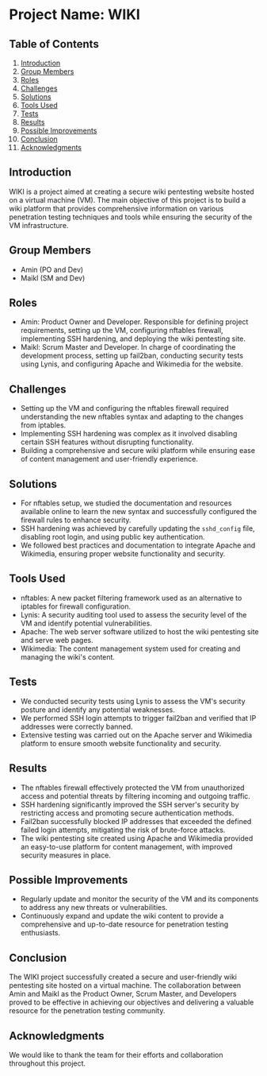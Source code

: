 # Project Name: WIKI

## Table of Contents
1. [Introduction](#introduction)
2. [Group Members](#group-members)
3. [Roles](#roles)
4. [Challenges](#challenges)
5. [Solutions](#solutions)
6. [Tools Used](#tools-used)
7. [Tests](#tests)
8. [Results](#results)
9. [Possible Improvements](#possible-improvements)
10. [Conclusion](#conclusion)
11. [Acknowledgments](#acknowledgments)

## Introduction
WIKI is a project aimed at creating a secure wiki pentesting website hosted on a virtual machine (VM). The main objective of this project is to build a wiki platform that provides comprehensive information on various penetration testing techniques and tools while ensuring the security of the VM infrastructure.

## Group Members
- Amin (PO and Dev)
- Maikl (SM and Dev)

## Roles
- Amin: Product Owner and Developer. Responsible for defining project requirements, setting up the VM, configuring nftables firewall, implementing SSH hardening, and deploying the wiki pentesting site.
- Maikl: Scrum Master and Developer. In charge of coordinating the development process, setting up fail2ban, conducting security tests using Lynis, and configuring Apache and Wikimedia for the website.

## Challenges
- Setting up the VM and configuring the nftables firewall required understanding the new nftables syntax and adapting to the changes from iptables.
- Implementing SSH hardening was complex as it involved disabling certain SSH features without disrupting functionality.
- Building a comprehensive and secure wiki platform while ensuring ease of content management and user-friendly experience.

## Solutions
- For nftables setup, we studied the documentation and resources available online to learn the new syntax and successfully configured the firewall rules to enhance security.
- SSH hardening was achieved by carefully updating the `sshd_config` file, disabling root login, and using public key authentication.
- We followed best practices and documentation to integrate Apache and Wikimedia, ensuring proper website functionality and security.

## Tools Used
- nftables: A new packet filtering framework used as an alternative to iptables for firewall configuration.
- Lynis: A security auditing tool used to assess the security level of the VM and identify potential vulnerabilities.
- Apache: The web server software utilized to host the wiki pentesting site and serve web pages.
- Wikimedia: The content management system used for creating and managing the wiki's content.

## Tests
- We conducted security tests using Lynis to assess the VM's security posture and identify any potential weaknesses.
- We performed SSH login attempts to trigger fail2ban and verified that IP addresses were correctly banned.
- Extensive testing was carried out on the Apache server and Wikimedia platform to ensure smooth website functionality and security.

## Results
- The nftables firewall effectively protected the VM from unauthorized access and potential threats by filtering incoming and outgoing traffic.
- SSH hardening significantly improved the SSH server's security by restricting access and promoting secure authentication methods.
- Fail2ban successfully blocked IP addresses that exceeded the defined failed login attempts, mitigating the risk of brute-force attacks.
- The wiki pentesting site created using Apache and Wikimedia provided an easy-to-use platform for content management, with improved security measures in place.

## Possible Improvements
- Regularly update and monitor the security of the VM and its components to address any new threats or vulnerabilities.
- Continuously expand and update the wiki content to provide a comprehensive and up-to-date resource for penetration testing enthusiasts.

## Conclusion
The WIKI project successfully created a secure and user-friendly wiki pentesting site hosted on a virtual machine. The collaboration between Amin and Maikl as the Product Owner, Scrum Master, and Developers proved to be effective in achieving our objectives and delivering a valuable resource for the penetration testing community.

## Acknowledgments
We would like to thank the team for their efforts and collaboration throughout this project.
